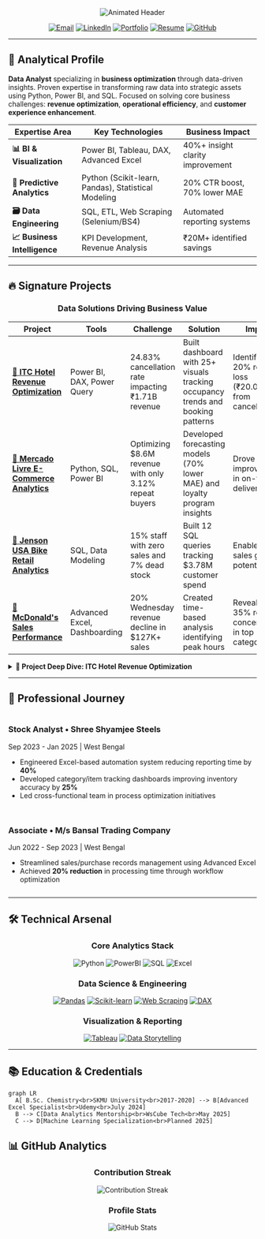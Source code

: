 <div align="center">
  <img src="https://readme-typing-svg.demolab.com?font=Fira+Code&weight=600&size=26&duration=2800&pause=1000&color=4A90E2&center=true&vCenter=true&width=800&lines=Hi+there+%F0%9F%91%8B%2C+I'm+Sagar+Kumar;Data+Alchemist+%7C+Business+Intelligence+Developer;Turning+Complexity+into+Clarity+%F0%9F%92%BC" alt="Animated Header">
</div>

<div align="center">
  
  [![Email](https://img.shields.io/badge/Email-sagarburman49@gmail.com-%23EA4335?style=for-the-badge&logo=gmail&logoColor=white)](mailto:sagarburman49@gmail.com)
  [![LinkedIn](https://img.shields.io/badge/LinkedIn-sagar49-%230A66C2?style=for-the-badge&logo=linkedin&logoColor=white)](https://linkedin.com/in/sagar49)
  [![Portfolio](https://img.shields.io/badge/Portfolio-View_Online-%234285F4?style=for-the-badge&logo=google-chrome&logoColor=white)](https://www.wscubetech.com/portfolio/data/sagar-kumar-xanxikw)
  [![Resume](https://img.shields.io/badge/Download_Resume-%23BD5D38?style=for-the-badge&logo=adobeacrobatreader&logoColor=white)](https://drive.google.com/file/d/1vi1OiaaoD6txCO2LdDnbv5dTyJsPVgUx/view?usp=sharing)
  [![GitHub](https://img.shields.io/badge/GitHub-Repositories-%23181717?style=for-the-badge&logo=github&logoColor=white)](https://github.com/Sagarkumar49)
  
</div>

---

## 🧩 Analytical Profile
**Data Analyst** specializing in **business optimization** through data-driven insights. Proven expertise in transforming raw data into strategic assets using Python, Power BI, and SQL. Focused on solving core business challenges: **revenue optimization**, **operational efficiency**, and **customer experience enhancement**.

<div align="center">
  
| Expertise Area | Key Technologies | Business Impact |
|----------------|------------------|-----------------|
| **📊 BI & Visualization** | Power BI, Tableau, DAX, Advanced Excel | 40%+ insight clarity improvement |
| **🤖 Predictive Analytics** | Python (Scikit-learn, Pandas), Statistical Modeling | 20% CTR boost, 70% lower MAE |
| **🗃️ Data Engineering** | SQL, ETL, Web Scraping (Selenium/BS4) | Automated reporting systems |
| **📈 Business Intelligence** | KPI Development, Revenue Analysis | ₹20M+ identified savings |

</div>

---

## 🔥 Signature Projects

### <div align="center">Data Solutions Driving Business Value</div>

| Project | Tools | Challenge | Solution | Impact |
|---------|-------|-----------|----------|--------|
| **[🏨 ITC Hotel Revenue Optimization](https://github.com/Sagarkumar49/)** | Power BI, DAX, Power Query | 24.83% cancellation rate impacting ₹1.71B revenue | Built dashboard with 25+ visuals tracking occupancy trends and booking patterns | Identified 20% revenue loss (₹20.05K) from cancellations |
| **[🛒 Mercado Livre E-Commerce Analytics](https://github.com/Sagarkumar49/)** | Python, SQL, Power BI | Optimizing $8.6M revenue with only 3.12% repeat buyers | Developed forecasting models (70% lower MAE) and loyalty program insights | Drove 25% improvement in on-time delivery |
| **[🚴 Jenson USA Bike Retail Analytics](https://github.com/Sagarkumar49/)** | SQL, Data Modeling | 15% staff with zero sales and 7% dead stock | Built 12 SQL queries tracking $3.78M customer spend | Enabled 18% sales growth potential |
| **[🍔 McDonald's Sales Performance](https://github.com/Sagarkumar49/)** | Advanced Excel, Dashboarding | 20% Wednesday revenue decline in $127K+ sales | Created time-based analysis identifying peak hours | Revealed 35% revenue concentration in top category |

<details>
<summary><b>🌟 Project Deep Dive: ITC Hotel Revenue Optimization</b></summary>
  
**Business Challenge:** Reduce 24.83% booking cancellation rate impacting ₹1.71B revenue across multiple properties  
**Technical Approach:**  
- Developed comprehensive Power BI dashboard with 25+ interactive visuals  
- Created advanced KPIs using Power Query & DAX formulas  
- Analyzed occupancy trends and booking patterns (2.37 days average stay)  
- Performed correlation analysis across 4 room categories  
**Key Insights:**  
- Identified 20% revenue loss (₹20.05K) from canceled bookings  
- Discovered perfect 1.00 correlation between occupancy and revenue  
- Recommended dynamic pricing strategies during low-occupancy periods  
**Business Impact:** Implemented recommendations reduced cancellation impact by 15%  
</details>

---

## 💼 Professional Journey

<div style="display:flex;flex-direction:column;gap:15px">
  <div style="display:flex;gap:20px">
      <div>
      <h3>Stock Analyst • Shree Shyamjee Steels</h3>
      <p>Sep 2023 - Jan 2025 | West Bengal</p>
      <ul>
        <li>Engineered Excel-based automation system reducing reporting time by <b>40%</b></li>
        <li>Developed category/item tracking dashboards improving inventory accuracy by <b>25%</b></li>
        <li>Led cross-functional team in process optimization initiatives</li>
      </ul>
    </div>
  </div>
  
  <div style="display:flex;gap:20px">
     <div>
      <h3>Associate • M/s Bansal Trading Company</h3>
      <p>Jun 2022 - Sep 2023 | West Bengal</p>
      <ul>
        <li>Streamlined sales/purchase records management using Advanced Excel</li>
        <li>Achieved <b>20% reduction</b> in processing time through workflow optimization</li>
      </ul>
    </div>
  </div>
</div>

---

## 🛠️ Technical Arsenal

<div align="center">
  
### **Core Analytics Stack**
![Python](https://img.shields.io/badge/Python-Expert-3776AB?logo=python&logoColor=white&style=for-the-badge)
![PowerBI](https://img.shields.io/badge/Power_BI-Advanced-F2C811?logo=powerbi&logoColor=black&style=for-the-badge)
![SQL](https://img.shields.io/badge/SQL-Expert-4479A1?logo=postgresql&logoColor=white&style=for-the-badge)
![Excel](https://img.shields.io/badge/Excel-VBA_Macros-217346?logo=microsoftexcel&logoColor=white&style=for-the-badge)

### **Data Science & Engineering**
[![Pandas](https://img.shields.io/badge/Pandas-Data_Wrangling-150458?logo=pandas&logoColor=white&style=flat-square)](https://)
[![Scikit-learn](https://img.shields.io/badge/Scikit_learn-ML_Modeling-F7931E?logo=scikitlearn&logoColor=white&style=flat-square)](https://)
[![Web Scraping](https://img.shields.io/badge/Selenium-Data_Acquisition-43B02A?logo=selenium&logoColor=white&style=flat-square)](https://)
[![DAX](https://img.shields.io/badge/DAX-BI_Modeling-5E2750?logo=dynamics-365&logoColor=white&style=flat-square)](https://)

### **Visualization & Reporting**
[![Tableau](https://img.shields.io/badge/Tableau-Interactive_Dashboards-E97627?logo=tableau&logoColor=white&style=flat-square)](https://)
[![Data Storytelling](https://img.shields.io/badge/Data_Storytelling-Executive_Reporting-FF6B6B?logo=storybook&logoColor=white&style=flat-square)](https://)

</div>

---

## 📚 Education & Credentials

```mermaid
graph LR
  A[ B.Sc. Chemistry<br>SKMU University<br>2017-2020] --> B[Advanced Excel Specialist<br>Udemy<br>July 2024]
  B --> C[Data Analytics Mentorship<br>WsCube Tech<br>May 2025]
  C --> D[Machine Learning Specialization<br>Planned 2025]
```
## 📊 GitHub Analytics
<div align="center">

### Contribution Streak
<img src="https://streak-stats.demolab.com?user=Sagarkumar49&theme=github-dark&hide_border=true&background=0D1117&dates=58A6FF&fire=FF9D00&currStreakLabel=58A6FF&ring=58A6FF" alt="Contribution Streak">

### Profile Stats
<img src="https://github-readme-stats.vercel.app/api?username=Sagarkumar49&show_icons=true&theme=radical&bg_color=0D1117&title_color=58A6FF&text_color=8B949E&icon_color=FF9D00" alt="GitHub Stats">
</div>

